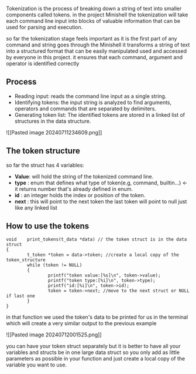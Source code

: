Tokenization is the process of breaking down a string of text into smaller components called tokens.
in the project Minishell the tokenization will take each command line input into blocks of valuable information that can be used for parsing and execution.

so far the tokenization stage feels important as it is the first part of any command and string goes through the Minishell it transforms a string of text into a structured format that can be easily manipulated used and accessed by everyone in this project.
it ensures that each command, argument and operator is identified correctly

## Process

- Reading input: reads the command line input as a single string.
- Identifying tokens: the input string is analyzed to find arguments, operators and commands that are separated by delimiters.
- Generating token list: The identified tokens are stored in a linked list of structures in the data structure.

![[Pasted image 20240711234609.png]]

<!-- uncomment to use it in obsidian ![[Tokenization visualized.canvas]] -->

## The token structure
so far the struct has 4 variables:
- **Value**: will hold the string of the tokenized command line.
- **type**  : enum that defines what type of token(e.g, command, builtin...) <- it returns number that's already defined in enum.
- **id**      : an integer holds the index or position of the token.
- **next**  : this will point to the next token the last token will point to null just like any linked list
## How to use the tokens
```
void    print_tokens(t_data *data) // the token struct is in the data struct
{
        t_token *token = data->token; //create a local copy of the token_structure
        while (token != NULL)
        {
                printf("token value:[%s]\n", token->value);
	            printf("token type:[%i]\n", token->type);
                printf("id:[%i]\n", token->id);
                token = token->next; //move to the next struct or NULL if last one
        }
}
```

in that function we used the token's data to be printed for us in the terminal which will create a very similar output to the previous example

![[Pasted image 20240712001525.png]]

you can have your token struct separately but it is better to have all your variables and structs be in one large data struct so you only add as little parameters as possible in your function and just create a local copy of the variable you want to use.



